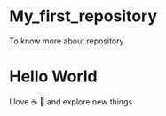# My_first_repository
To know more about repository
# Hello World
I love :coffee: :pizza: and explore new things
